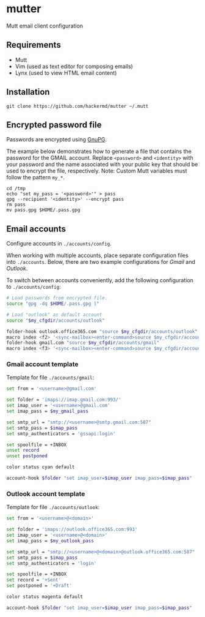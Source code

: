 # mutter

Mutt email client configuration

## Requirements

* Mutt
* Vim (used as text editor for composing emails)
* Lynx (used to view HTML email content)

## Installation

```None
git clone https://github.com/hackermd/mutter ~/.mutt
```

## Encrypted password file

Passwords are encrypted using [GnuPG](https://gnupg.org/).

The example below demonstrates how to generate a file that contains the password for the GMAIL account.
Replace `<password>` and `<identity>` with your password and the name associated with your public key that should be used to encrypt the file, respectively. Note: Custom Mutt variables must follow the pattern `my_*`.

```None
cd /tmp
echo "set my_pass = '<password>'" > pass
gpg --recipient '<identity>' --encrypt pass
rm pass
mv pass.gpg $HOME/.pass.gpg
```

## Email accounts

Configure accounts in `./accounts/config`.

When working with multiple accounts, place separate configuration files into `./accounts`.
Below, there are two example configurations for *Gmail* and *Outlook*.

To switch between accounts conveniently, add the following configuration to `./accounts/config`:

```bash
# Load passwords from encrypted file.
source "gpg -dq $HOME/.pass.gpg |"

# Load "outlook" as default account
source "$my_cfgdir/accounts/outlook"

folder-hook outlook.office365.com "source $my_cfgdir/accounts/outlook"
macro index <f2> '<sync-mailbox><enter-command>source $my_cfgdir/accounts/outlook<enter><change-folder>!<enter>'
folder-hook gmail.com "source $my_cfgdir/accounts/gmail"
macro index <f3> '<sync-mailbox><enter-command>source $my_cfgdir/accounts/gmail<enter><change-folder>!<enter>'
```

### Gmail account template

Template for file `./accounts/gmail`:

```bash
set from = '<username>@gmail.com'

set folder = 'imaps://imap.gmail.com:993/'
set imap_user = '<username>@gmail.com'
set imap_pass = $my_gmail_pass

set smtp_url = "smtp://<username>@smtp.gmail.com:587"
set smtp_pass = $imap_pass
set smtp_authenticators = 'gssapi:login'

set spoolfile = +INBOX
unset record
unset postponed

color status cyan default

account-hook $folder "set imap_user=$imap_user imap_pass=$imap_pass"
```


### Outlook account template

Template for file `./accounts/outlook`:

```bash
set from = '<username>@<domain>'

set folder = 'imaps://outlook.office365.com:993'
set imap_user = '<username>@<domain>'
set imap_pass = $my_outlook_pass

set smtp_url = "smtp://<username>@<domain>@outlook.office365.com:587"
set smtp_pass = $imap_pass
set smtp_authenticators = 'login'

set spoolfile = +INBOX
set record = '+Sent'
set postponed = '+Draft'

color status magenta default

account-hook $folder "set imap_user=$imap_user imap_pass=$imap_pass"
```
